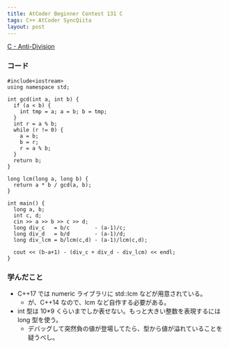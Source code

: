 ```yaml
---
title: AtCoder Beginner Contest 131 C
tags: C++ AtCoder SyncQiita
layout: post
---
```


[C - Anti-Division](https://atcoder.jp/contests/abc131/tasks/abc131_c)

### コード

    #include<iostream>
    using namespace std;

    int gcd(int a, int b) {
      if (a < b) {
        int tmp = a; a = b; b = tmp;
      }
      int r = a % b;
      while (r != 0) {
        a = b;
        b = r;
        r = a % b;
      }
      return b;
    }

    long lcm(long a, long b) {
      return a * b / gcd(a, b);
    }

    int main() {
      long a, b;
      int c, d;
      cin >> a >> b >> c >> d;
      long div_c   = b/c        - (a-1)/c;
      long div_d   = b/d        - (a-1)/d;
      long div_lcm = b/lcm(c,d) - (a-1)/lcm(c,d);

      cout << (b-a+1) - (div_c + div_d - div_lcm) << endl;
    }

### 学んだこと

- C++17 では numeric ライブラリに std::lcm などが用意されている。
  - が、C++14 なので、lcm など自作する必要がある。
- int 型は 10\*9 くらいまでしか表せない。もっと大きい整数を表現するには long 型を使う。
  - デバッグして突然負の値が登場してたら、型から値が溢れていることを疑うべし。
